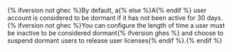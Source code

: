 {% ifversion not ghec %}By default, a{% else %}A{% endif %} user account is considered to be dormant if it has not been active for 30 days. {% ifversion not ghec %}You can configure the length of time a user must be inactive to be considered dormant{% ifversion ghes %} and choose to suspend dormant users to release user licenses{% endif %}.{% endif %}
